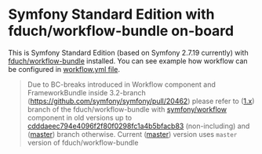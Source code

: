 Symfony Standard Edition with fduch/workflow-bundle on-board
============================================================

This is Symfony Standard Edition (based on Symfony 2.7.19 currently) with [fduch/workflow-bundle](https://github.com/fduch/workflow-bundle) installed.
You can see example how workflow can be configured in [workflow.yml file](https://github.com/fduch/symfony-standard-workflow/blob/master/app/config/workflow.yml).

> Due to BC-breaks introduced in Workflow component and FrameworkBundle inside 3.2-branch (https://github.com/symfony/symfony/pull/20462)
> please refer to ([1.x](https://github.com/fduch/workflow-bundle/tree/1.x)) branch of the fduch/workflow-bundle with [symfony/workflow](https://github.com/symfony/workflow) component in old versions up to [cdddaeec794e4096f2f80f0298fc1a4b5bfacb83](https://github.com/symfony/workflow/commit/cdddaeec794e4096f2f80f0298fc1a4b5bfacb83) (non-including) 
> and ([master](https://github.com/fduch/workflow-bundle/tree/1.x)) branch otherwise.
> Current ([master](https://github.com/fduch/symfony-standard-workflow/tree/master)) version uses `master` version of fduch/workflow-bundle
